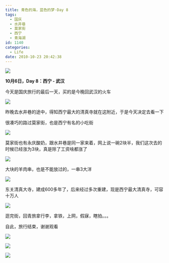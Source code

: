 ```yaml
---
title: 青色的海，蓝色的梦·Day 8
tags:
  - 国庆
  - 水井巷
  - 莫家街
  - 西宁
  - 青海湖
id: 1140
categories:
  - Life
date: 2010-10-23 20:42:38
---
```


![](/images/2010/10/29_201010292047057511_7407.jpg)

**10月6日，Day 8：西宁 - 武汉**

今天是国庆旅行的最后一天，买的是今晚回武汉的火车

![](/images/2010/10/29_201010292147341446_7408.jpg)

昨晚去水井巷的途中，得知西宁最大的清真寺就在这附近，于是今天决定去看一下

很凑巧的路过莫家街，也是西宁有名的小吃街

![](/images/2010/10/29_201010292153022056_7409.jpg)

莫家街也有永庆酸奶，跟水井巷是同一家来着，网上说一碗2块半，我们这次去的时候已经涨为3块，真是除了工资啥都涨了

![](/images/2010/10/29_201010292155248751_7410.jpg)

大块的羊肉串，也是不能放过的，一串3大洋

![](/images/2010/10/29_201010292200073158_7411.jpg)

东关清真大寺，建成600多年了，后来经过多次重建，现是西宁最大清真寺，可容十万人

![](/images/2010/10/29_201010292238578223_7412.jpg)

逛完街，回青旅拿行李，拿铁，上网，假寐，瞎拍。。。

自此，旅行结束，谢谢观看

![](/images/2010/10/29_201010292240548223_7413.jpg)

![](/images/2010/10/29_201010292242180641_7414.jpg)

![](/images/2010/10/29_201010292242296554_7415.jpg)